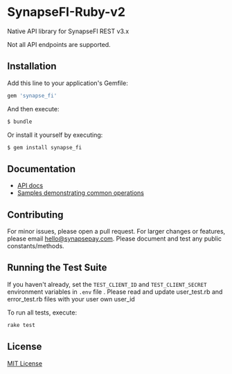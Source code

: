 # SynapseFI-Ruby-v2

Native API library for SynapseFI REST v3.x

Not all API endpoints are supported.

## Installation

Add this line to your application's Gemfile:

```ruby
gem 'synapse_fi'
```

And then execute:

```bash
$ bundle
```

Or install it yourself by executing:

```bash
$ gem install synapse_fi
```
## Documentation

- [API docs](http://docs.synapsefi.com/v3.1)
- [Samples demonstrating common operations](samples.md)

## Contributing

For minor issues, please open a pull request. For larger changes or features, please email hello@synapsepay.com. Please document and test any public constants/methods.

## Running the Test Suite

If you haven't already, set the `TEST_CLIENT_ID` and `TEST_CLIENT_SECRET` environment variables in `.env` file .
Please read and update user_test.rb and error_test.rb files with your user own user_id

To run all tests, execute:

```bash
rake test
```

## License

[MIT License](LICENSE)


